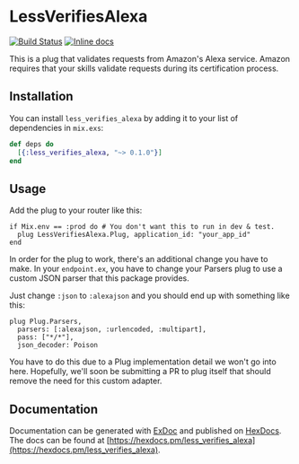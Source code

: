 # LessVerifiesAlexa

[![Build Status](https://travis-ci.org/LessEverything/less_verifies_alexa.svg?branch=master)](https://travis-ci.org/LessEverything/less_verifies_alexa)
[![Inline docs](https://inch-ci.org/github/LessEverything/less_verifies_alexa.svg?branch=master)](https://inch-ci.org/github/LessEverything/less_verifies_alexa)

This is a plug that validates requests from Amazon's Alexa service.
Amazon requires that your skills validate requests during its certification process.

## Installation

You can install `less_verifies_alexa` by adding it to your list of dependencies in
`mix.exs`:

```elixir
def deps do
  [{:less_verifies_alexa, "~> 0.1.0"}]
end
```

## Usage

Add the plug to your router like this:
```
if Mix.env == :prod do # You don't want this to run in dev & test.
  plug LessVerifiesAlexa.Plug, application_id: "your_app_id"
end
```

In order for the plug to work, there's an additional change you have to make.
In your `endpoint.ex`, you have to change your Parsers plug to use a custom
JSON parser that this package provides.

Just change `:json` to `:alexajson` and you should end up with something
like this:

```
plug Plug.Parsers,
  parsers: [:alexajson, :urlencoded, :multipart],
  pass: ["*/*"],
  json_decoder: Poison
```

You have to do this due to a Plug implementation detail we won't go into here.
Hopefully, we'll soon be submitting a PR to plug itself that should remove the
need for this custom adapter.

## Documentation

Documentation can be generated with [ExDoc](https://github.com/elixir-lang/ex_doc)
and published on [HexDocs](https://hexdocs.pm). The docs can be found at
[https://hexdocs.pm/less_verifies_alexa](https://hexdocs.pm/less_verifies_alexa).
